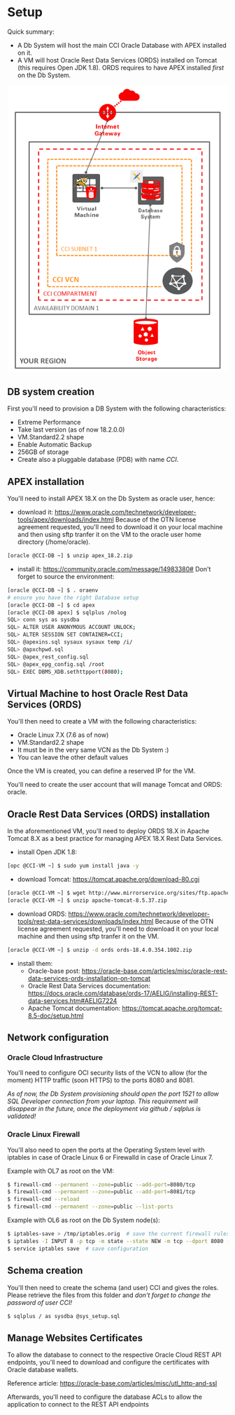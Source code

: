 # Setup
Quick summary:
- A Db System will host the main CCI Oracle Database with APEX installed on it.
- A VM will host Oracle Rest Data Services (ORDS) installed on Tomcat (this requires Open JDK 1.8). ORDS requires to have APEX installed _first_ on the Db System.

![Cloud Center Interface architecture](./CCI-Architecture.png "Cloud Center Interface architecture")

## DB system creation
First you'll need to provision a DB System with the following characteristics:
- Extreme Performance
- Take last version (as of now 18.2.0.0)
- VM.Standard2.2 shape
- Enable Automatic Backup
- 256GB of storage
- Create also a pluggable database (PDB) with name *CCI*.

## APEX installation
You'll need to install APEX 18.X on the Db System as oracle user, hence:
- download it: https://www.oracle.com/technetwork/developer-tools/apex/downloads/index.html
Because of the OTN license agreement requested, you'll need to download it on your local machine and then using sftp tranfer it on the VM to the oracle user home directory (/home/oracle).
```Bash
[oracle @CCI-DB ~] $ unzip apex_18.2.zip
```

- install it: https://community.oracle.com/message/14983380#
  Don't forget to source the environment:
```Bash
[oracle @CCI-DB ~] $ . oraenv
# ensure you have the right Database setup
[oracle @CCI-DB ~] $ cd apex
[oracle @CCI-DB apex] $ sqlplus /nolog
SQL> conn sys as sysdba
SQL> ALTER USER ANONYMOUS ACCOUNT UNLOCK;
SQL> ALTER SESSION SET CONTAINER=CCI;
SQL> @apexins.sql sysaux sysaux temp /i/
SQL> @apxchpwd.sql
SQL> @apex_rest_config.sql
SQL> @apex_epg_config.sql /root
SQL> EXEC DBMS_XDB.sethttpport(8080);
```

## Virtual Machine to host Oracle Rest Data Services (ORDS)
You'll then need to create a VM with the following characteristics:
- Oracle Linux 7.X (7.6 as of now)
- VM.Standard2.2 shape
- It must be in the very same VCN as the Db System :)
- You can leave the other default values

Once the VM is created, you can define a reserved IP for the VM.

You'll need to create the user account that will manage Tomcat and ORDS: oracle.

## Oracle Rest Data Services (ORDS) installation
In the aforementioned VM, you'll need to deploy ORDS 18.X in Apache Tomcat 8.X as a best practice for managing APEX 18.X Rest Data Services. 

- install Open JDK 1.8:
```Bash
[opc @CCI-VM ~] $ sudo yum install java -y
```

- download Tomcat: https://tomcat.apache.org/download-80.cgi
```Bash
[oracle @CCI-VM ~] $ wget http://www.mirrorservice.org/sites/ftp.apache.org/tomcat/tomcat-8/v8.5.37/bin/apache-tomcat-8.5.37.zip
[oracle @CCI-VM ~] $ unzip apache-tomcat-8.5.37.zip
```

- download ORDS: https://www.oracle.com/technetwork/developer-tools/rest-data-services/downloads/index.html
  Because of the OTN license agreement requested, you'll need to download it on your local machine and then using sftp tranfer it on the VM.
```Bash
[oracle @CCI-VM ~] $ unzip -d ords ords-18.4.0.354.1002.zip
```

- install them:
  - Oracle-base post: https://oracle-base.com/articles/misc/oracle-rest-data-services-ords-installation-on-tomcat
  - Oracle Rest Data Services documentation: https://docs.oracle.com/database/ords-17/AELIG/installing-REST-data-services.htm#AELIG7224
  - Apache Tomcat documentation: https://tomcat.apache.org/tomcat-8.5-doc/setup.html
  

## Network configuration

### Oracle Cloud Infrastructure
You'll need to configure OCI security lists of the VCN to allow (for the moment) HTTP traffic (soon HTTPS) to the ports 8080 and 8081.

*As of now, the Db System provisioning should open the port 1521 to allow SQL Developer connection from your laptop. This requirement will disappear in the future, once the deployment via github / sqlplus is validated!*

### Oracle Linux Firewall
You'll also need to open the ports at the Operating System level with iptables in case of Oracle Linux 6 or Firewalld in case of Oracle Linux 7.

Example with OL7 as root on the VM:
```Bash
$ firewall-cmd --permanent --zone=public --add-port=8080/tcp
$ firewall-cmd --permanent --zone=public --add-port=8081/tcp
$ firewall-cmd --reload
$ firewall-cmd --permanent --zone=public --list-ports
```

Example with OL6 as root on the Db System node(s):
```Bash
$ iptables-save > /tmp/iptables.orig  # save the current firewall rules
$ iptables -I INPUT 8 -p tcp -m state --state NEW -m tcp --dport 8080 -j ACCEPT -m comment --comment "Required for APEX"
$ service iptables save  # save configuration
```

## Schema creation
You'll then need to create the schema (and user) CCI and gives the roles. Please retrieve the files from this folder and *don't forget to change the password of user CCI!*

```Bash
$ sqlplus / as sysdba @sys_setup.sql
```

## Manage Websites Certificates
To allow the database to connect to the respective Oracle Cloud REST API endpoints, you'll need to download and configure the certificates with Oracle database wallets.



Reference article: https://oracle-base.com/articles/misc/utl_http-and-ssl

Afterwards, you'll need to configure the database ACLs to allow the application to connect to the REST API endpoints 


